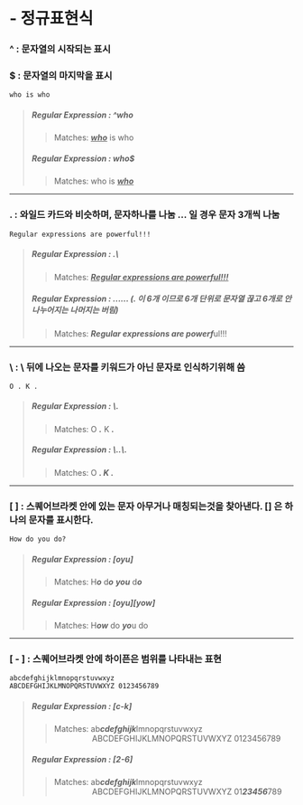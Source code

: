 # - 정규표현식

### 

### ^ : 문자열의 시작되는 표시

### $ : 문자열의 마지막을 표시
```
who is who
```
  >
  > ##### Regular Expression : ^who
  >
  > > Matches:	<u>***who***</u> is who
  >
  > ##### Regular Expression : who$
  >
  > > Matches:	who is ***<u>who</u>***
------------------------------------------
### . : 와일드 카드와 비슷하며, 문자하나를 나눔 ... 일 경우 문자 3개씩 나눔
```
Regular expressions are powerful!!!
```
  > ##### Regular Expression : .\
  > > Matches:	***<u>Regular expressions are powerful!!!</u>***
  > ##### Regular Expression : ......  (. 이 6개 이므로 6개 단위로 문자열 끊고 6개로 안나누어지는 나머지는 버림)
  > > Matches:	***Regular expressions are powerf***ul!!!
---------------------------------------------
### \ : \ 뒤에 나오는 문자를 키워드가 아닌 문자로 인식하기위해 씀
```
O . K .
```
>
> ##### Regular Expression : \\.
>
> >Matches:	O ***.*** K ***.***
>
> ##### Regular Expression : \\..\\.
>
> > Matches:	O ***. K .***
---------------------------------------------
### [ ] : 스퀘어브라켓 안에 있는 문자 아무거나 매칭되는것을 찾아낸다. [] 은 하나의 문자를 표시한다.

```
How do you do?
```


> ##### Regular Expression : [oyu]
> >Matches:	H***o*** d***o*** ***you*** d***o***
>
> ##### Regular Expression : [oyu][yow]
>
> > Matches:	H***ow*** do ***yo***u do
---------------------------------------------
### [ - ] : 스퀘어브라켓 안에 하이픈은 범위를 나타내는 표현

```
abcdefghijklmnopqrstuvwxyz
ABCDEFGHIJKLMNOPQRSTUVWXYZ 0123456789
```


> ##### Regular Expression : [c-k]
> > Matches: ab***cdefghijk***lmnopqrstuvwxyz<br>
&nbsp; &nbsp; &nbsp; &nbsp; &nbsp; &nbsp; &nbsp; &nbsp; &nbsp;ABCDEFGHIJKLMNOPQRSTUVWXYZ 0123456789
>
> ##### Regular Expression : [2-6]
>
> > Matches: ab***cdefghijk***lmnopqrstuvwxyz<br>
&nbsp; &nbsp; &nbsp; &nbsp; &nbsp; &nbsp; &nbsp; &nbsp; &nbsp;ABCDEFGHIJKLMNOPQRSTUVWXYZ 01***23456***789



